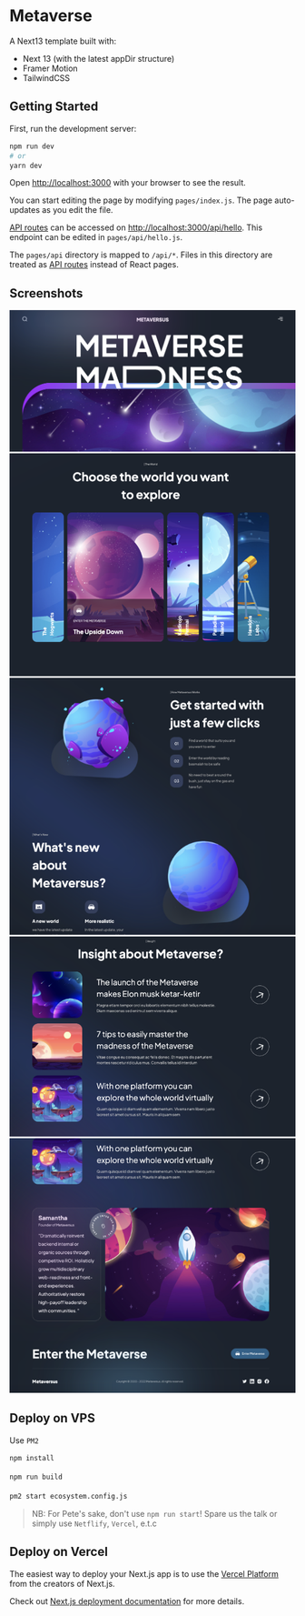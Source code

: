 # Metaverse
A Next13 template built with:
- Next 13 (with the latest appDir structure)
- Framer Motion
- TailwindCSS

## Getting Started

First, run the development server:

```bash
npm run dev
# or
yarn dev
```

Open [http://localhost:3000](http://localhost:3000) with your browser to see the result.

You can start editing the page by modifying `pages/index.js`. The page auto-updates as you edit the file.

[API routes](https://nextjs.org/docs/api-routes/introduction) can be accessed on [http://localhost:3000/api/hello](http://localhost:3000/api/hello). This endpoint can be edited in `pages/api/hello.js`.

The `pages/api` directory is mapped to `/api/*`. Files in this directory are treated as [API routes](https://nextjs.org/docs/api-routes/introduction) instead of React pages.

## Screenshots

![Screenshot 1](public/screenshots/1.png)
![Screenshot 2](public/screenshots/2.png)
![Screenshot 3](public/screenshots/3.png)
![Screenshot 4](public/screenshots/4.png)
![Screenshot 5](public/screenshots/5.png)

## Deploy on VPS
Use `PM2`

```bash
npm install

npm run build

pm2 start ecosystem.config.js
```

> NB: For Pete's sake, don't use `npm run start`! Spare us the talk or simply use `Netflify`, `Vercel`, e.t.c

## Deploy on Vercel

The easiest way to deploy your Next.js app is to use the [Vercel Platform](https://vercel.com/new?utm_medium=default-template&filter=next.js&utm_source=create-next-app&utm_campaign=create-next-app-readme) from the creators of Next.js.

Check out [Next.js deployment documentation](https://nextjs.org/docs/deployment) for more details.
